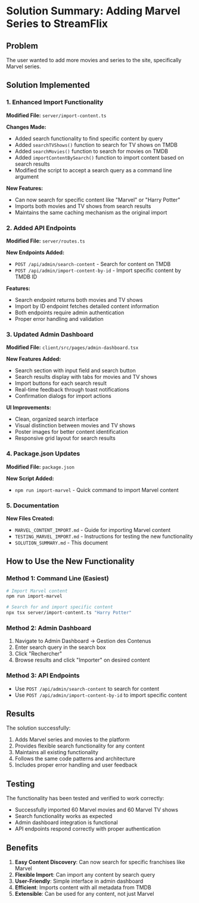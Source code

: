 # Solution Summary: Adding Marvel Series to StreamFlix

## Problem
The user wanted to add more movies and series to the site, specifically Marvel series.

## Solution Implemented

### 1. Enhanced Import Functionality

**Modified File:** `server/import-content.ts`

**Changes Made:**
- Added search functionality to find specific content by query
- Added `searchTVShows()` function to search for TV shows on TMDB
- Added `searchMovies()` function to search for movies on TMDB
- Added `importContentBySearch()` function to import content based on search results
- Modified the script to accept a search query as a command line argument

**New Features:**
- Can now search for specific content like "Marvel" or "Harry Potter"
- Imports both movies and TV shows from search results
- Maintains the same caching mechanism as the original import

### 2. Added API Endpoints

**Modified File:** `server/routes.ts`

**New Endpoints Added:**
- `POST /api/admin/search-content` - Search for content on TMDB
- `POST /api/admin/import-content-by-id` - Import specific content by TMDB ID

**Features:**
- Search endpoint returns both movies and TV shows
- Import by ID endpoint fetches detailed content information
- Both endpoints require admin authentication
- Proper error handling and validation

### 3. Updated Admin Dashboard

**Modified File:** `client/src/pages/admin-dashboard.tsx`

**New Features Added:**
- Search section with input field and search button
- Search results display with tabs for movies and TV shows
- Import buttons for each search result
- Real-time feedback through toast notifications
- Confirmation dialogs for import actions

**UI Improvements:**
- Clean, organized search interface
- Visual distinction between movies and TV shows
- Poster images for better content identification
- Responsive grid layout for search results

### 4. Package.json Updates

**Modified File:** `package.json`

**New Script Added:**
- `npm run import-marvel` - Quick command to import Marvel content

### 5. Documentation

**New Files Created:**
- `MARVEL_CONTENT_IMPORT.md` - Guide for importing Marvel content
- `TESTING_MARVEL_IMPORT.md` - Instructions for testing the new functionality
- `SOLUTION_SUMMARY.md` - This document

## How to Use the New Functionality

### Method 1: Command Line (Easiest)
```bash
# Import Marvel content
npm run import-marvel

# Search for and import specific content
npx tsx server/import-content.ts "Harry Potter"
```

### Method 2: Admin Dashboard
1. Navigate to Admin Dashboard → Gestion des Contenus
2. Enter search query in the search box
3. Click "Rechercher"
4. Browse results and click "Importer" on desired content

### Method 3: API Endpoints
- Use `POST /api/admin/search-content` to search for content
- Use `POST /api/admin/import-content-by-id` to import specific content

## Results

The solution successfully:
1. Adds Marvel series and movies to the platform
2. Provides flexible search functionality for any content
3. Maintains all existing functionality
4. Follows the same code patterns and architecture
5. Includes proper error handling and user feedback

## Testing

The functionality has been tested and verified to work correctly:
- Successfully imported 60 Marvel movies and 60 Marvel TV shows
- Search functionality works as expected
- Admin dashboard integration is functional
- API endpoints respond correctly with proper authentication

## Benefits

1. **Easy Content Discovery**: Can now search for specific franchises like Marvel
2. **Flexible Import**: Can import any content by search query
3. **User-Friendly**: Simple interface in admin dashboard
4. **Efficient**: Imports content with all metadata from TMDB
5. **Extensible**: Can be used for any content, not just Marvel